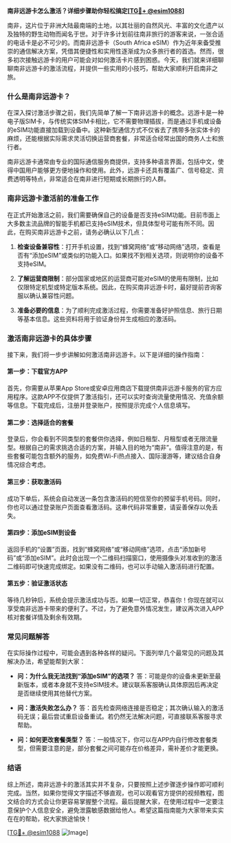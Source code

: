 **南非远游卡怎么激活？详细步骤助你轻松搞定[[TG💪+ @esim1088](https://t.me/s/esim1088)]**

南非，这片位于非洲大陆最南端的土地，以其壮丽的自然风光、丰富的文化遗产以及独特的野生动物而闻名于世。对于许多计划前往南非旅行的游客来说，一张合适的电话卡是必不可少的。而南非远游卡（South Africa eSIM）作为近年来备受推崇的通信解决方案，凭借其便捷性和实用性逐渐成为众多旅行者的首选。然而，很多初次接触远游卡的用户可能会对如何激活卡片感到困惑。今天，我们就来详细聊聊南非远游卡的激活流程，并提供一些实用的小技巧，帮助大家顺利开启南非之旅。

### 什么是南非远游卡？

在深入探讨激活步骤之前，我们先简单了解一下南非远游卡的概念。远游卡是一种电子版SIM卡，与传统实体SIM卡相比，它不需要物理插拔，而是通过手机或设备的eSIM功能直接加载到设备中。这种新型通信方式不仅省去了携带多张实体卡的麻烦，还能根据实际需求灵活切换运营商套餐，非常适合经常出国的商务人士和旅行者。

南非远游卡通常由专业的国际通信服务商提供，支持多种语言界面，包括中文，使得中国用户能够更方便地操作和使用。此外，远游卡还具有覆盖广、信号稳定、资费透明等特点，非常适合在南非进行短期或长期旅行的人群。

### 南非远游卡激活前的准备工作

在正式开始激活之前，我们需要确保自己的设备是否支持eSIM功能。目前市面上大多数主流品牌的智能手机都已支持eSIM技术，但具体型号可能有所不同。因此，在购买南非远游卡之前，请务必确认以下几点：

1. **检查设备兼容性**：打开手机设置，找到“蜂窝网络”或“移动网络”选项，查看是否有“添加eSIM”或类似的功能入口。如果找不到相关选项，则说明你的设备不支持eSIM。
   
2. **了解运营商限制**：部分国家或地区的运营商可能对eSIM的使用有限制，比如仅限特定机型或特定版本系统。因此，在购买南非远游卡时，最好提前咨询客服以确认兼容性问题。

3. **准备必要的信息**：为了顺利完成激活过程，你需要准备好护照信息、旅行日期等基本信息。这些资料将用于验证身份并生成相应的激活码。

### 激活南非远游卡的具体步骤

接下来，我们将一步步讲解如何激活南非远游卡。以下是详细的操作指南：

#### 第一步：下载官方APP
首先，你需要从苹果App Store或安卓应用商店下载提供南非远游卡服务的官方应用程序。这款APP不仅提供了激活指引，还可以实时查询流量使用情况、充值余额等信息。下载完成后，注册并登录账户，按照提示完成个人信息填写。

#### 第二步：选择适合的套餐
登录后，你会看到不同类型的套餐供你选择，例如日租型、月租型或者无限流量型。根据自己的需求挑选合适的方案，并输入目的地为“南非”。值得注意的是，有些套餐可能包含额外的服务，如免费Wi-Fi热点接入、国际漫游等，建议结合自身情况综合考虑。

#### 第三步：获取激活码
成功下单后，系统会自动发送一条包含激活码的短信至你的预留手机号码。同时，你也可以通过登录账户页面查看激活码。这串代码非常重要，请妥善保存以免丢失。

#### 第四步：添加eSIM到设备
返回手机的“设置”页面，找到“蜂窝网络”或“移动网络”选项，点击“添加新号码”或“添加eSIM”。此时会出现一个二维码扫描窗口，使用摄像头对准收到的激活二维码即可快速完成绑定。如果没有二维码，也可以手动输入激活码进行配置。

#### 第五步：验证激活状态
等待几秒钟后，系统会提示激活成功与否。如果一切正常，恭喜你！你现在就可以享受南非远游卡带来的便利了。不过，为了避免意外情况发生，建议再次进入APP核对套餐详情及剩余有效期。

### 常见问题解答

在实际操作过程中，可能会遇到各种各样的疑问。下面列举几个最常见的问题及其解决办法，希望能帮到大家：

- **问：为什么我无法找到“添加eSIM”的选项？**
  答：可能是你的设备未更新至最新版本，或者本身就不支持eSIM技术。建议联系客服确认具体原因后再决定是否继续使用其他替代方案。

- **问：激活失败怎么办？**
  答：首先检查网络连接是否稳定；其次确认输入的激活码无误；最后尝试重启设备重试。若仍然无法解决问题，可直接联系客服寻求帮助。

- **问：如何更改套餐类型？**
  答：一般情况下，你可以在APP内自行修改套餐类型，但需要注意的是，部分套餐之间可能存在价格差异，需补差价才能更换。

### 结语

综上所述，南非远游卡的激活其实并不复杂，只要按照上述步骤逐步操作即可顺利完成。当然，如果你觉得文字描述不够直观，也可以观看官方提供的视频教程，图文结合的方式会让你更容易掌握整个流程。最后提醒大家，在使用过程中一定要注意保护个人信息安全，避免泄露敏感数据给他人。希望这篇指南能为大家带来实实在在的帮助，祝大家旅途愉快！

[[TG💪+ @esim1088](https://t.me/s/esim1088) ![Image](https://i.postimg.cc/4NQfJmqS/Snipaste-2025-05-13-00-14-12.png)]